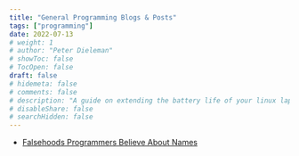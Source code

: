 ```yaml
---
title: "General Programming Blogs & Posts"
tags: ["programming"]
date: 2022-07-13
# weight: 1
# author: "Peter Dieleman"
# showToc: false
# TocOpen: false
draft: false
# hidemeta: false
# comments: false
# description: "A guide on extending the battery life of your linux laptop"
# disableShare: false
# searchHidden: false
---
```


- [Falsehoods Programmers Believe About Names](https://www.kalzumeus.com/2010/06/17/falsehoods-programmers-believe-about-names/)
